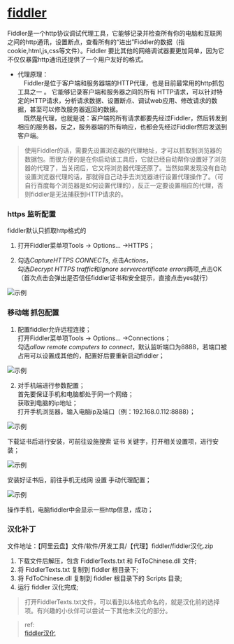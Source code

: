 # [fiddler](https://www.telerik.com/fiddler)

Fiddler是一个http协议调试代理工具，它能够记录并检查所有你的电脑和互联网之间的http通讯，设置断点，查看所有的“进出”Fiddler的数据（指cookie,html,js,css等文件）。Fiddler 要比其他的网络调试器要更加简单，因为它不仅仅暴露http通讯还提供了一个用户友好的格式。

- 代理原理：  
　Fiddler是位于客户端和服务器端的HTTP代理，也是目前最常用的http抓包工具之一 。 它能够记录客户端和服务器之间的所有 HTTP请求，可以针对特定的HTTP请求，分析请求数据、设置断点、调试web应用、修改请求的数据，甚至可以修改服务器返回的数据。  
　既然是代理，也就是说：客户端的所有请求都要先经过Fiddler，然后转发到相应的服务器，反之，服务器端的所有响应，也都会先经过Fiddler然后发送到客户端。

> 使用Fiddler的话，需要先设置浏览器的代理地址，才可以抓取到浏览器的数据包。而很方便的是在你启动该工具后，它就已经自动帮你设置好了浏览器的代理了，当关闭后，它又将浏览器代理还原了。当然如果发现没有自动设置浏览器代理的话，那就得自己动手去浏览器进行设置代理操作了。（可自行百度每个浏览器是如何设置代理的），反正一定要设置相应的代理，否则fiddler是无法捕获到HTTP请求的。

### https 监听配置

fiddler默认只抓取http格式的

1. 打开Fiddler菜单项Tools -> Options... ->HTTPS；

2. 勾选*CaptureHTTPS CONNECTs*, 点击*Actions*，  
勾选*Decrypt HTTPS traffic*和*Ignore servercertificate errors*两项,点击OK（首次点击会弹出是否信任fiddler证书和安全提示，直接点击yes就行）

<img :src="$withBase('/image/dev/debug/fiddler1.png')" alt="示例">

### 移动端 抓包配置

1. 配置fiddler允许远程连接；  
  打开Fiddler菜单项Tools -> Options... ->Connections；  
  勾选*allow remote computers to connect*，默认监听端口为8888，若端口被占用可以设置成其他的，配置好后要重新启动fiddler；

<img :src="$withBase('/image/dev/debug/fiddler2.png')" alt="示例">

2. 对手机端进行参数配置；  
  首先要保证手机和电脑都处于同一个网络；  
  获取到电脑的ip地址；  
  打开手机浏览器，输入电脑ip及端口（例：192.168.0.112:8888）；

<img :src="$withBase('/image/dev/debug/fiddler3.png')" alt="示例">

下载证书后进行安装，可前往设施搜索 证书 关键字，打开相关设置项，进行安装；

<img :src="$withBase('/image/dev/debug/fiddler4.png')" alt="示例">

安装好证书后，前往手机无线网 设置 手动代理配置；

<img :src="$withBase('/image/dev/debug/fiddler5.png')" alt="示例">

操作手机，电脑fiddler中会显示一些http信息，成功；

### 汉化补丁

文件地址：【阿里云盘】文件/软件/开发工具/【代理】fiddler/fiddler汉化.zip

1. 下载文件后解压，包含 FiddlerTexts.txt 和 FdToChinese.dll 文件;
2. 将 FiddlerTexts.txt 复制到 fiddler 根目录下;
3. 将 FdToChinese.dll 复制到 fiddler 根目录下的 Scripts 目录;
4. 运行 fiddler 汉化完成;

> 打开FiddlerTexts.txt文件，可以看到以&格式命名的，就是汉化前的选择项。有兴趣的小伙伴可以尝试一下其他未汉化的部分。

> ref:  
> [fiddler汉化](https://zhuanlan.zhihu.com/p/465463269)
